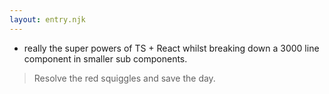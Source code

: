 ```yaml
---
layout: entry.njk
---
```


- really the super powers of TS + React whilst breaking down a 3000 line component in smaller sub components. 
> Resolve the red squiggles and save the day.
